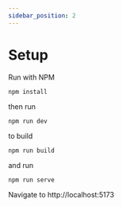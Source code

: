 ```yaml
---
sidebar_position: 2
---
```


# Setup


Run with NPM

```
npm install
```

then run
```
npm run dev
```

to build

```
npm run build
```
and run
```
npm run serve
```

Navigate to http://localhost:5173

